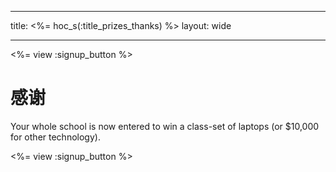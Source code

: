 * * *

title: <%= hoc_s(:title_prizes_thanks) %> layout: wide

* * *

<%= view :signup_button %>

# 感谢

Your whole school is now entered to win a class-set of laptops (or $10,000 for other technology).

<%= view :signup_button %>